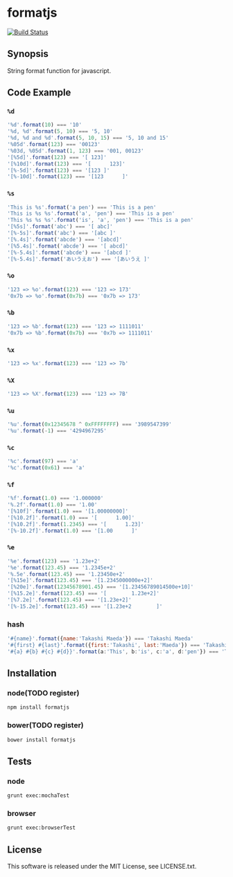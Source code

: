 # formatjs

[![Build Status](https://travis-ci.org/tmaeda1981jp/format.js.png?branch=master)](https://travis-ci.org/tmaeda1981jp/formatjs)

## Synopsis

String format function for javascript.

## Code Example

### `%d`

```javascript
'%d'.format(10) === '10'
'%d, %d'.format(5, 10) === '5, 10'
'%d, %d and %d'.format(5, 10, 15) === '5, 10 and 15'
'%05d'.format(123) === '00123'
'%03d, %05d'.format(1, 123) === '001, 00123'
'[%5d]'.format(123) === '[ 123]'
'[%10d]'.format(123) === '[      123]'
'[%-5d]'.format(123) === '[123 ]'
'[%-10d]'.format(123) === '[123      ]'
```

### `%s`

```javascript
'This is %s'.format('a pen') === 'This is a pen'
'This is %s %s'.format('a', 'pen') === 'This is a pen'
'This %s %s %s'.format('is', 'a', 'pen') === 'This is a pen'
'[%5s]'.format('abc') === '[ abc]'
'[%-5s]'.format('abc') === '[abc ]'
'[%.4s]'.format('abcde') === '[abcd]'
'[%5.4s]'.format('abcde') === '[ abcd]'
'[%-5.4s]'.format('abcde') === '[abcd ]'
'[%-5.4s]'.format('あいうえお') === '[あいうえ ]'
```

### `%o`

```javascript
'123 => %o'.format(123) === '123 => 173'
'0x7b => %o'.format(0x7b) === '0x7b => 173'
```

### `%b`

```javascript
'123 => %b'.format(123) === '123 => 1111011'
'0x7b => %b'.format(0x7b) === '0x7b => 1111011'
```

### `%x`

```javascript
'123 => %x'.format(123) === '123 => 7b'
```

### `%X`

```javascript
'123 => %X'.format(123) === '123 => 7B'
```

### `%u`

```javascript
'%u'.format(0x12345678 ^ 0xFFFFFFFF) === '3989547399'
'%u'.format(-1) === '4294967295'
```

### `%c`

```javascript
'%c'.format(97) === 'a'
'%c'.format(0x61) === 'a'
```

### `%f`

```javascript
'%f'.format(1.0) === '1.000000'
'%.2f'.format(1.0) === '1.00'
'[%10f]'.format(1.0) === '[1.00000000]'
'[%10.2f]'.format(1.0) === '[      1.00]'
'[%10.2f]'.format(1.2345) === '[      1.23]'
'[%-10.2f]'.format(1.0) === '[1.00      ]'
```
### `%e`

```javascript
'%e'.format(123) === '1.23e+2'
'%e'.format(123.45) === '1.2345e+2'
'%.5e'.format(123.45) === '1.23450e+2'
'[%15e]'.format(123.45) === '[1.2345000000e+2]'
'[%20e]'.format(12345678901.45) === '[1.23456789014500e+10]'
'[%15.2e]'.format(123.45) === '[        1.23e+2]'
'[%7.2e]'.format(123.45) === '[1.23e+2]'
'[%-15.2e]'.format(123.45) === '[1.23e+2        ]'
```
### hash

```javascript
'#{name}'.format({name:'Takashi Maeda'}) === 'Takashi Maeda'
'#{first} #{last}'.format({first:'Takashi', last:'Maeda'}) === 'Takashi Maeda'
'#{a} #{b} #{c} #{d}}'.format(a:'This', b:'is', c:'a', d:'pen'}) === 'This is a pen'
```

## Installation

### node(TODO register)

```bash
npm install formatjs
```

### bower(TODO register)

```bash
bower install formatjs
```

## Tests

### node

```bash
grunt exec:mochaTest
```

### browser

```bash
grunt exec:browserTest
```

## License

This software is released under the MIT License, see LICENSE.txt.
